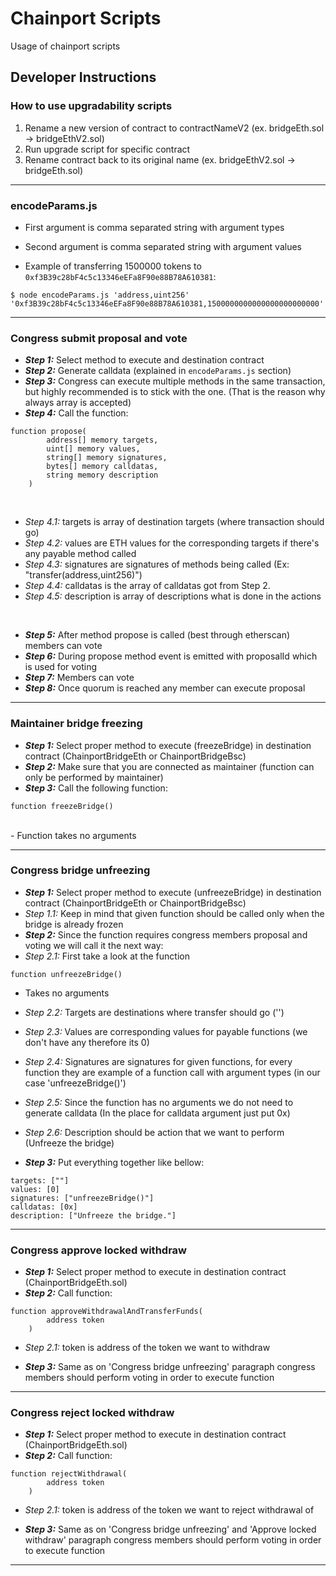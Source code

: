 # Chainport Scripts

Usage of chainport scripts

## Developer Instructions

### How to use upgradability scripts
1. Rename a new version of contract to contractNameV2 (ex. bridgeEth.sol -> bridgeEthV2.sol)
2. Run upgrade script for specific contract
3. Rename contract back to its original name (ex. bridgeEthV2.sol -> bridgeEth.sol)

--- 


### encodeParams.js

- First argument is comma separated string with argument types
- Second argument is comma separated string with argument values

- Example of transferring 1500000 tokens to `0xf3B39c28bF4c5c13346eEFa8F90e88B78A610381`:
```angular2html
$ node encodeParams.js 'address,uint256' '0xf3B39c28bF4c5c13346eEFa8F90e88B78A610381,1500000000000000000000000'
```

---

### Congress submit proposal and vote

- _**Step 1:**_ Select method to execute and destination contract
- _**Step 2:**_ Generate calldata (explained in `encodeParams.js` section)
- _**Step 3:**_ Congress can execute multiple methods in the same transaction, but highly
  recommended is to stick with the one. (That is the reason why always array is accepted)
- _**Step 4:**_ Call the function:
```
function propose(
        address[] memory targets,
        uint[] memory values,
        string[] memory signatures,
        bytes[] memory calldatas,
        string memory description
    )
```
<br/>

- _Step 4.1:_ targets is array of destination targets (where transaction should go)
- _Step 4.2:_ values are ETH values for the corresponding targets if there's any payable method called
- _Step 4.3:_ signatures are signatures of methods being called (Ex: "transfer(address,uint256)")
- _Step 4.4:_ calldatas is the array of calldatas got from Step 2.
- _Step 4.5:_ description is array of descriptions what is done in the actions

<br/>

- _**Step 5:**_ After method propose is called (best through etherscan) members can vote
- _**Step 6:**_ During propose method event is emitted with proposalId which is used for voting
- _**Step 7:**_ Members can vote
- _**Step 8:**_ Once quorum is reached any member can execute proposal

---

### Maintainer bridge freezing

- _**Step 1:**_ Select proper method to execute (freezeBridge) in destination contract (ChainportBridgeEth or ChainportBridgeBsc)
- _**Step 2:**_ Make sure that you are connected as maintainer (function can only be performed by maintainer)
- _**Step 3:**_ Call the following function:
``` 
function freezeBridge() 
```
<br/>
- Function takes no arguments

---

### Congress bridge unfreezing

- _**Step 1:**_ Select proper method to execute (unfreezeBridge) in destination contract (ChainportBridgeEth or ChainportBridgeBsc)
- _Step 1.1:_ Keep in mind that given function should be called only when the bridge is already frozen
- _**Step 2:**_ Since the function requires congress members proposal and voting we will call it the next way:
- _Step 2.1:_ First take a look at the function
``` 
function unfreezeBridge() 
```
- Takes no arguments

- _Step 2.2:_ Targets are destinations where transfer should go ('')
- _Step 2.3:_ Values are corresponding values for payable functions (we don't have any therefore its 0)
- _Step 2.4:_ Signatures are signatures for given functions, for every function they are example of a function call with argument types (in our case 'unfreezeBridge()')
- _Step 2.5:_ Since the function has no arguments we do not need to generate calldata (In the place for calldata argument just put 0x)
- _Step 2.6:_ Description should be action that we want to perform (Unfreeze the bridge) 

- _**Step 3:**_ Put everything together like bellow:
```
targets: [""]
values: [0]
signatures: ["unfreezeBridge()"]
calldatas: [0x]
description: ["Unfreeze the bridge."]
```
---

### Congress approve locked withdraw
- _**Step 1:**_ Select proper method to execute in destination contract (ChainportBridgeEth.sol)
- _**Step 2:**_ Call function:
```
function approveWithdrawalAndTransferFunds(
        address token
    )
```

- _Step 2.1:_ token is address of the token we want to withdraw

- _**Step 3:**_ Same as on 'Congress bridge unfreezing' paragraph congress members should perform voting in order to execute function
---

### Congress reject locked withdraw
- _**Step 1:**_ Select proper method to execute in destination contract (ChainportBridgeEth.sol)
- _**Step 2:**_ Call function:
```
function rejectWithdrawal(
        address token
    )
```

- _Step 2.1:_ token is address of the token we want to reject withdrawal of

- _**Step 3:**_ Same as on 'Congress bridge unfreezing' and 'Approve locked withdraw' paragraph congress members should perform voting in order to execute function
---
